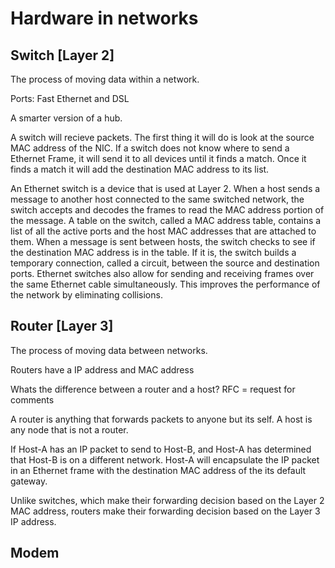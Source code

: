 # Hardware in networks

## Switch [Layer 2]

The process of moving data within a network.

Ports: Fast Ethernet and DSL

A smarter version of a hub.

A switch will recieve packets.
The first thing it will do is look at the source MAC address of the NIC.
If a switch does not know where to send a Ethernet Frame, it will send it to all devices until it finds a match.
Once it finds a match it will add the destination MAC address to its list.

An Ethernet switch is a device that is used at Layer 2. When a host sends a message to another host connected to the same switched network, the switch accepts and decodes the frames to read the MAC address portion of the message. A table on the switch, called a MAC address table, contains a list of all the active ports and the host MAC addresses that are attached to them. When a message is sent between hosts, the switch checks to see if the destination MAC address is in the table. If it is, the switch builds a temporary connection, called a circuit, between the source and destination ports. Ethernet switches also allow for sending and receiving frames over the same Ethernet cable simultaneously. This improves the performance of the network by eliminating collisions.

## Router [Layer 3]

The process of moving data between networks.

Routers have a IP address and MAC address

Whats the difference between a router and a host?
RFC = request for comments

A router is anything that forwards packets to anyone but its self.
A host is any node that is not a router.

If Host-A has an IP packet to send to Host-B, and Host-A has determined that Host-B is on a different network. Host-A will encapsulate the IP packet in an Ethernet frame with the destination MAC address of the its default gateway.

Unlike switches, which make their forwarding decision based on the Layer 2 MAC address, routers make their forwarding decision based on the Layer 3 IP address.

## Modem

##
